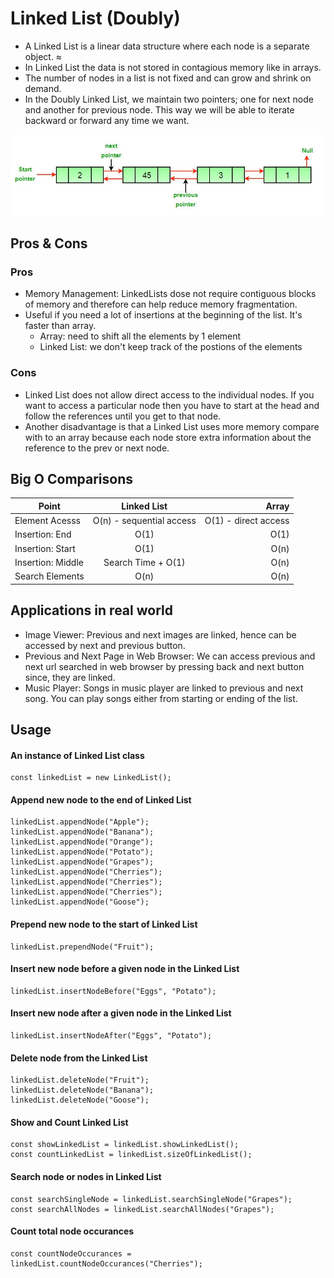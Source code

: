 # Linked List (Doubly)
- A Linked List is a linear data structure where each node is a separate object.
≈
- In Linked List the data is not stored in contagious memory like in arrays.
- The number of nodes in a list is not fixed and can grow and shrink on demand. 
- In the Doubly Linked List, we maintain two pointers; one for next node and another for previous node. This way we will be able to iterate backward or forward any time we want.

<p align="center">
  <img src="../assets/images/linked-list.jpg" />
</p>


## Pros & Cons

### Pros
- Memory Management: LinkedLists dose not require contiguous blocks of memory and therefore can help reduce memory fragmentation.
- Useful if you need a lot of insertions at the beginning of the list. It's faster than array.
  - Array: need to shift all the elements by 1 element
  - Linked List: we don't keep track of the postions of the elements

### Cons
- Linked List does not allow direct access to the individual nodes. If you want to access a particular node then you have to start at the head and follow the references until you get to that node.
- Another disadvantage is that a Linked List uses more memory compare with to an array because each node store extra information about the reference to the prev or next node.


## Big O Comparisons

| Point             |       Linked List        |                Array |
| ----------------- | :----------------------: | -------------------: |
| Element Acesss    | O(n) - sequential access | O(1) - direct access |
| Insertion: End    |           O(1)           |                 O(1) |
| Insertion: Start  |           O(1)           |                 O(n) |
| Insertion: Middle |    Search Time + O(1)    |                 O(n) |
| Search Elements   |           O(n)           |                 O(n) |


## Applications in real world
- Image Viewer: Previous and next images are linked, hence can be accessed by next and previous button.
- Previous and Next Page in Web Browser: We can access previous and next url searched in web browser by pressing back and next button since, they are linked.
- Music Player: Songs in music player are linked to previous and next song. You can play songs either from starting or ending of the list.


## Usage

#### An instance of Linked List class
```
const linkedList = new LinkedList();
```

#### Append new node to the end of Linked List
```
linkedList.appendNode("Apple");
linkedList.appendNode("Banana");
linkedList.appendNode("Orange");
linkedList.appendNode("Potato");
linkedList.appendNode("Grapes");
linkedList.appendNode("Cherries");
linkedList.appendNode("Cherries");
linkedList.appendNode("Cherries");
linkedList.appendNode("Goose");
```

#### Prepend new node to the start of Linked List
```
linkedList.prependNode("Fruit");
```

#### Insert new node before a given node in the Linked List
```
linkedList.insertNodeBefore("Eggs", "Potato");
```

#### Insert new node after a given node in the Linked List
```
linkedList.insertNodeAfter("Eggs", "Potato");
```

#### Delete node from the Linked List
```
linkedList.deleteNode("Fruit");
linkedList.deleteNode("Banana");
linkedList.deleteNode("Goose");
```

#### Show and Count Linked List
```
const showLinkedList = linkedList.showLinkedList();
const countLinkedList = linkedList.sizeOfLinkedList();
```

#### Search node or nodes in Linked List
```
const searchSingleNode = linkedList.searchSingleNode("Grapes");
const searchAllNodes = linkedList.searchAllNodes("Grapes");
```

#### Count total node occurances
```
const countNodeOccurances = linkedList.countNodeOccurances("Cherries");
```
